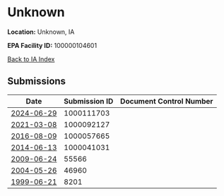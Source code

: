 # Unknown

**Location:** Unknown, IA

**EPA Facility ID:** 100000104601

[Back to IA Index](../../index.md)

## Submissions

| Date | Submission ID | Document Control Number |
|------|--------------|-------------------------|
| [2024-06-29](submissions/1000111703.md) | 1000111703 |  |
| [2021-03-08](submissions/1000092127.md) | 1000092127 |  |
| [2016-08-09](submissions/1000057665.md) | 1000057665 |  |
| [2014-06-13](submissions/1000041031.md) | 1000041031 |  |
| [2009-06-24](submissions/55566.md) | 55566 |  |
| [2004-05-26](submissions/46960.md) | 46960 |  |
| [1999-06-21](submissions/8201.md) | 8201 |  |
